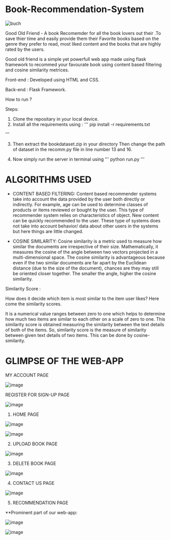# Book-Recommendation-System

![buch](https://user-images.githubusercontent.com/80577092/170884683-22ae4009-6efd-4cc2-afcf-055ed43a802c.png)


Good Old Friend - A book Recomemder for all the book lovers out their .To save thier time and easily provide them their Favorite books based on the genre they prefer to read, most liked content and the books that are highly rated by the users.

Good old friend is a simple yet powerfull web app made using flask framework to recommed your favourate book using content based filtering and cosine similarity metrices.

Front-end : Developed using HTML and CSS.

Back-end : Flask Framework.

How to run ?

Steps:

1. Clone the repositary in your local device.
2. Install all the requirements using :
'''
 pip install -r requirements.txt
 
 '''

3. Then extract the bookdataset.zip in your directory 
 Then change the path of dataset in the recomm.py file in line number 13 and 16.

4. Now simply run the server in terminal using
''' 
python run.py
'''

# ALGORITHMS USED

* CONTENT BASED FILTERING:
Content based recommender systems take into account the data provided by the user both directly or indirectly. For example, age can be used to determine classes of products or items reviewed or bought by the user. This type of recommender system relies on characteristics of object. New content can be quickly recommended to the user. These type of systems does not take into account behavior/ data about other users in the systems but here things are little changed.

* COSINE SIMILARITY:
Cosine similarity is a metric used to measure how similar the documents are irrespective of their size. Mathematically, it measures the cosine of the angle between two vectors projected in a multi-dimensional space. The cosine similarity is advantageous because even if the two similar documents are far apart by the Euclidean distance (due to the size of the document), chances are they may still be oriented closer together. The smaller the angle, higher the cosine similarity.

Similarity Score :

How does it decide which item is most similar to the item user likes? Here come the similarity scores.

It is a numerical value ranges between zero to one which helps to determine how much two items are similar to each other on a scale of zero to one. This similarity score is obtained measuring the similarity between the text details of both of the items. So, similarity score is the measure of similarity between given text details of two items. This can be done by cosine-similarity.

# GLIMPSE OF THE WEB-APP

MY ACCOUNT PAGE 

![image](https://user-images.githubusercontent.com/80577092/170884625-f5701e5b-253d-43b3-b9fb-83bd4d319d9a.png)

REGISTER FOR SIGN-UP PAGE

![image](https://user-images.githubusercontent.com/80577092/170884658-1cdefa6f-e6fc-4db2-a4a0-71607ab387d8.png)


1. HOME PAGE

![image](https://user-images.githubusercontent.com/80577092/170884450-69970f31-921a-4457-83d9-afe96a4cf697.png)

![image](https://user-images.githubusercontent.com/80577092/170884466-c31d9508-a6be-4313-94c3-1dd50c9e39d7.png)

2. UPLOAD BOOK PAGE

![image](https://user-images.githubusercontent.com/80577092/170884488-aecf4b1e-8dbc-48b1-b5df-f1b607c607a7.png)

3. DELETE BOOK PAGE

![image](https://user-images.githubusercontent.com/80577092/170884509-e14535ff-3216-4723-b6c4-9065a9473d2f.png)

4. CONTACT US PAGE

![image](https://user-images.githubusercontent.com/80577092/170884535-a9fd26ec-229d-4d5d-a6bb-e7de3f7414ec.png)

5. RECOMMENDATION PAGE 

**Prominent part of our web-app:

![image](https://user-images.githubusercontent.com/80577092/170885791-46553692-5a83-4e01-ad0b-7530426d9668.png)

![image](https://user-images.githubusercontent.com/80577092/170885803-f20ff36b-0bf6-4710-8a90-edeeec347b72.png)



 
